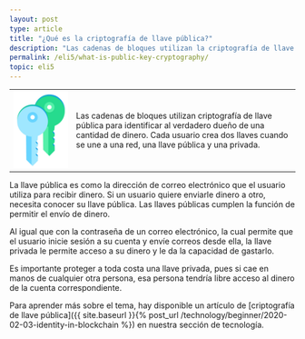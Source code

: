 ```yaml
---
layout: post
type: article
title: "¿Qué es la criptografía de llave pública?"
description: "Las cadenas de bloques utilizan la criptografía de llave pública para identificar al propietario legítimo de su dinero."
permalink: /eli5/what-is-public-key-cryptography/
topic: eli5
---
```


<table class="table lead">
    <tr>
        <td class="icon"><img src="/assets/post_files/eli5/what-is-public-key-cryptography/Keys.jpg" alt="Keys"></td>
        <td>
            Las cadenas de bloques utilizan criptografía de llave pública para identificar al verdadero dueño de una cantidad de dinero. Cada usuario crea dos llaves cuando se une a una red, una llave pública y una privada.
        </td>
    </tr>
</table>  

La llave pública es como la dirección de correo electrónico que el usuario utiliza para recibir dinero. Si un usuario quiere enviarle dinero a otro, necesita conocer su llave pública. Las llaves públicas cumplen la función de permitir el envío de dinero.

Al igual que con la contraseña de un correo electrónico, la cual permite que el usuario inicie sesión a su cuenta y envíe correos desde ella, la llave privada le permite acceso a su dinero y le da la capacidad de gastarlo.

Es importante proteger a toda costa una llave privada, pues si cae en manos de cualquier otra persona, esa persona tendría libre acceso al dinero de la cuenta correspondiente.

Para aprender más sobre el tema, hay disponible un artículo de [criptografía de llave pública]({{ site.baseurl }}{% post_url /technology/beginner/2020-02-03-identity-in-blockchain %}) en nuestra sección de tecnología.